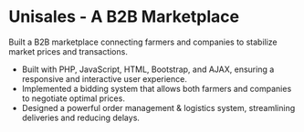 # Unisales - A B2B Marketplace
Built a B2B marketplace connecting farmers and companies to stabilize market prices and transactions.
- Built with PHP, JavaScript, HTML, Bootstrap, and AJAX, ensuring a responsive and interactive user experience.
- Implemented a bidding system that allows both farmers and companies to negotiate optimal prices.
- Designed a powerful order management & logistics system, streamlining deliveries and reducing delays.
